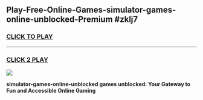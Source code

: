 
## Play-Free-Online-Games-simulator-games-online-unblocked-Premium #zklj7
<h3>
<a href="https://premium.freeplayer.one?title=simulator-games-online-unblocked&ref=8M">CLICK TO PLAY</a></h3>
<hr>

<h3>
<a href="https://premium.freeplayer.one?title=simulator-games-online-unblocked&ref=8M">CLICK 2 PLAY</a>
  
</h3>

<a href="https://premium.freeplayer.one?title=simulator-games-online-unblocked&ref=8M"><img src="https://clearcache.store/games.png"></a>


**simulator-games-online-unblocked games unblocked: Your Gateway to Fun and Accessible Online Gaming**
